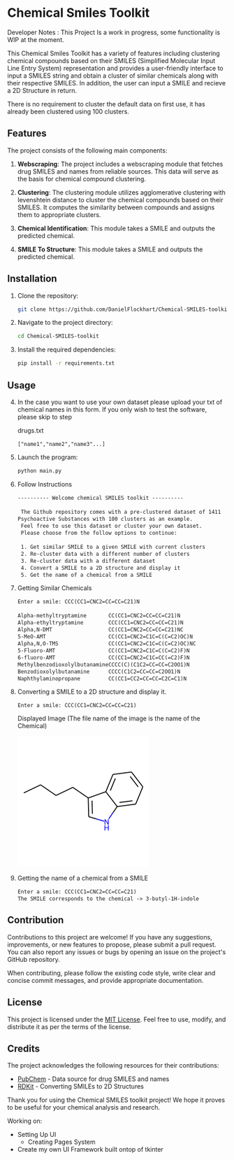 # Chemical Smiles Toolkit
Developer Notes : This Project Is a work in progress, some functionality is WIP at the moment.

This Chemical Smiles Toolkit has a variety of features including clustering chemical compounds based on their SMILES (Simplified Molecular Input Line Entry System) representation and provides a user-friendly interface to input a SMILES string and obtain a cluster of similar chemicals along with their respective SMILES. In addition, the user can input a SMILE and recieve a 2D Structure in return.

There is no requirement to cluster the default data on first use, it has already been clustered using 100 clusters.

## Features

The project consists of the following main components:

1. **Webscraping**: The project includes a webscraping module that fetches drug SMILES and names from reliable sources. This data will serve as the basis for chemical compound clustering.

2. **Clustering**: The clustering module utilizes agglomerative clustering with levenshtein distance to cluster the chemical compounds based on their SMILES. It computes the similarity between compounds and assigns them to appropriate clusters.

3. **Chemical Identification**: This module takes a SMILE and outputs the predicted chemical.

4. **SMILE To Structure**: This module takes a SMILE and outputs the predicted chemical.

## Installation

1. Clone the repository:

   ```bash
   git clone https://github.com/DanielFlockhart/Chemical-SMILES-toolkit.git
   ```

2. Navigate to the project directory:

   ```bash
   cd Chemical-SMILES-toolkit
   ```

3. Install the required dependencies:

   ```bash
   pip install -r requirements.txt
   ```

## Usage
4. In the case you want to use your own dataset please upload your txt of chemical names in this form. If you only wish to test the software, please skip to step 
 
   drugs.txt
   ```
   ["name1","name2","name3"...]
   ```


5. Launch the program:

   ```bash
   python main.py

   ```
6. Follow Instructions

   ```console
   ---------- Welcome chemical SMILES toolkit ----------

    The Github repository comes with a pre-clustered dataset of 1411 Psychoactive Substances with 100 clusters as an example.
    Feel free to use this dataset or cluster your own dataset.
    Please choose from the follow options to continue:

    1. Get similar SMILE to a given SMILE with current clusters
    2. Re-cluster data with a different number of clusters
    3. Re-cluster data with a different dataset
    4. Convert a SMILE to a 2D structure and display it
    5. Get the name of a chemical from a SMILE  
   ```

7. Getting Similar Chemicals
   ```console
   Enter a smile: CCC(CC1=CNC2=CC=CC=C21)N

   Alpha-methyltryptamine       CC(CC1=CNC2=CC=CC=C21)N
   Alpha-ethyltryptamine        CCC(CC1=CNC2=CC=CC=C21)N
   Alpha,N-DMT                  CC(CC1=CNC2=CC=CC=C21)NC
   5-MeO-AMT                    CC(CC1=CNC2=C1C=C(C=C2)OC)N
   Alpha,N,O-TMS                CC(CC1=CNC2=C1C=C(C=C2)OC)NC
   5-Fluoro-AMT                 CC(CC1=CNC2=C1C=C(C=C2)F)N
   6-fluoro-AMT                 CC(CC1=CNC2=C1C=CC(=C2)F)N
   MethylbenzodioxolylbutanamineCCCC(C)(C1C2=CC=CC=C2OO1)N
   Benzodioxolylbutanamine      CCCC(C1C2=CC=CC=C2OO1)N
   Naphthylaminopropane         CC(CC1=CC2=CC=CC=C2C=C1)N

   ```
8. Converting a SMILE to a 2D structure and display it.
   ```console
   Enter a smile: CCC(CC1=CNC2=CC=CC=C21)  
   ```
   Displayed Image (The file name of the image is the name of the Chemical)

   ![Alt Text](data/2D-Structures/3-butyl-1H-indole.png)

9. Getting the name of a chemical from a SMILE
    ```console
   Enter a smile: CCC(CC1=CNC2=CC=CC=C21)  
   The SMILE corresponds to the chemical -> 3-butyl-1H-indole

   ```

## Contribution

Contributions to this project are welcome! If you have any suggestions, improvements, or new features to propose, please submit a pull request. You can also report any issues or bugs by opening an issue on the project's GitHub repository.

When contributing, please follow the existing code style, write clear and concise commit messages, and provide appropriate documentation.

## License

This project is licensed under the [MIT License](LICENSE). Feel free to use, modify, and distribute it as per the terms of the license.

## Credits

The project acknowledges the following resources for their contributions:

- [PubChem](https://pubchem.ncbi.nlm.nih.gov/) - Data source for drug SMILES and names
- [RDKit](https://www.rdkit.org/) - Converting SMILEs to 2D Structures

Thank you for using the Chemical SMILES toolkit project! We hope it proves to be useful for your chemical analysis and research.


Working on:

- Setting Up UI
   - Creating Pages System
- Create my own UI Framework built ontop of tkinter
